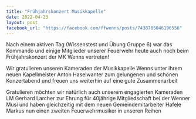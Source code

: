 ```yaml
---
title: "Frühjahrskonzert Musikkapelle"
date: 2022-04-23
layout: post
facebook_url: "https://facebook.com/ffwenns/posts/7438785046196556"
---
```


Nach einem aktiven Tag (Wissenstest und Übung Gruppe 6) war das Kommando und einige Mitglieder unserer Feuerwehr heute auch noch beim Frühjahrskonzert der MK Wenns vertreten!

Wir gratulieren unseren Kameraden der Musikkapelle Wenns unter ihrem neuen Kapellmeister Anton Haselwanter zum gelungenen und schönen Konzertabend und freuen uns weiterhin auf eine gute Zusammenarbeit 

Gratulieren möchten wir natürlich auch unserem engagierten Kameraden LM Gerhard Larcher zur Ehrung für 40jährige Mitgliedschaft bei der Wenner Musi und haben gleichzeitig mit dem neuen Gemeindemitarbeiter Hafele Markus nun einen zweiten Feuerwehrmusiker in unseren Reihen